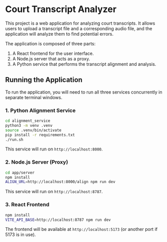 # Court Transcript Analyzer

This project is a web application for analyzing court transcripts. It allows users to upload a transcript file and a corresponding audio file, and the application will analyze them to find potential errors.

The application is composed of three parts:
1.  A React frontend for the user interface.
2.  A Node.js server that acts as a proxy.
3.  A Python service that performs the transcript alignment and analysis.

## Running the Application

To run the application, you will need to run all three services concurrently in separate terminal windows.

### 1. Python Alignment Service

```bash
cd alignment_service
python3 -m venv .venv
source .venv/bin/activate
pip install -r requirements.txt
./run.sh
```

This service will run on `http://localhost:8000`.

### 2. Node.js Server (Proxy)

```bash
cd app/server
npm install
ALIGN_URL=http://localhost:8000/align npm run dev
```

This service will run on `http://localhost:8787`.

### 3. React Frontend

```bash
npm install
VITE_API_BASE=http://localhost:8787 npm run dev
```

The frontend will be available at `http://localhost:5173` (or another port if 5173 is in use).
